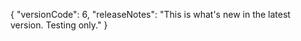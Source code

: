 {
  "versionCode": 6,
  "releaseNotes": "This is what's new in the latest version. Testing only."
}
